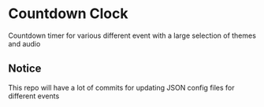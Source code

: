 # Countdown Clock
Countdown timer for various different event with a large selection of themes and audio

## Notice
This repo will have a lot of commits for updating JSON config files for different events
